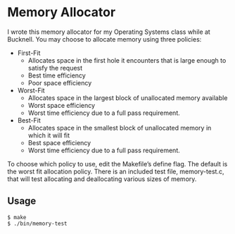 # Memory Allocator
I wrote this memory allocator for my Operating Systems class while at Bucknell.  You may choose to allocate memory using three policies:
* First-Fit
  * Allocates space in the first hole it encounters that is large enough to satisfy the request
  * Best time efficiency
  * Poor space efficiency
* Worst-Fit
  * Allocates space in the largest block of unallocated memory available
  * Worst space efficiency
  * Worst time efficiency due to a full pass requirement.
* Best-Fit
  * Allocates space in the smallest block of unallocated memory in which it will fit
  * Best space efficiency
  * Worst time efficiency due to a full pass requirement.

To choose which policy to use, edit the Makefile’s define flag.  The default is the worst fit allocation policy.
There is an included test file, memory-test.c, that will test allocating and deallocating various sizes of memory.

## Usage
```
$ make
$ ./bin/memory-test
```